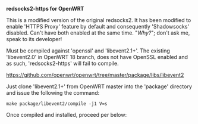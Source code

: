 <b>redsocks2-https for OpenWRT</b>

This is a modified version of the original redsocks2. It has been modified to enable 'HTTPS Proxy' feature by default and consequently 'Shadowsocks' disabled. Can't have both enabled at the same time. "<i>Why?</i>"; don't ask me, speak to its developer!

Must be compiled against 'openssl' and 'libevent2.1+'. The existing 'libevent2.0' in OpenWRT 18 branch, does not have OpenSSL enabled and as such, 'redsocks2-https' will fail to compile.

https://github.com/openwrt/openwrt/tree/master/package/libs/libevent2

Just clone 'libevent2.1+' from OpenWRT master into the 'package' directory and issue the following the command:

<code>make package/libevent2/compile -j1 V=s</code>

Once compiled and installed, proceed per below:

